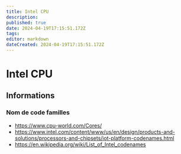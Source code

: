 ```yaml
---
title: Intel CPU
description: 
published: true
date: 2024-04-19T17:15:51.172Z
tags: 
editor: markdown
dateCreated: 2024-04-19T17:15:51.172Z
---
```


# Intel CPU

## Informations

### Nom de code familles

- <https://www.cpu-world.com/Cores/>
- <https://www.intel.com/content/www/us/en/design/products-and-solutions/processors-and-chipsets/iot-platform-codenames.html>
- <https://en.wikipedia.org/wiki/List_of_Intel_codenames>
